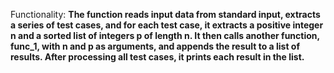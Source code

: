 Functionality: **The function reads input data from standard input, extracts a series of test cases, and for each test case, it extracts a positive integer n and a sorted list of integers p of length n. It then calls another function, func_1, with n and p as arguments, and appends the result to a list of results. After processing all test cases, it prints each result in the list.**